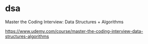 # dsa

Master the Coding Interview: Data Structures + Algorithms

https://www.udemy.com/course/master-the-coding-interview-data-structures-algorithms